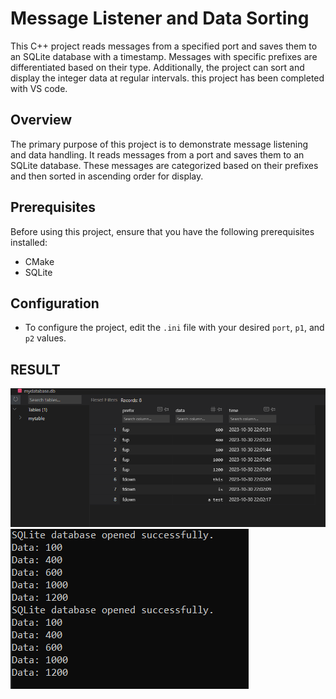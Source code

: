 # Message Listener and Data Sorting

This C++ project reads messages from a specified port and saves them to an SQLite database with a timestamp. Messages with specific prefixes are differentiated based on their type. Additionally, the project can sort and display the integer data at regular intervals. this project has been completed with VS code.

## Overview

The primary purpose of this project is to demonstrate message listening and data handling. It reads messages from a port and saves them to an SQLite database. These messages are categorized based on their prefixes and then sorted in ascending order for display.

## Prerequisites

Before using this project, ensure that you have the following prerequisites installed:
- CMake
- SQLite

## Configuration

- To configure the project, edit the `.ini` file with your desired `port`, `p1`, and `p2` values.

## RESULT

![save_data](image/save_data.png)
![save_data](image/sorting.png)




